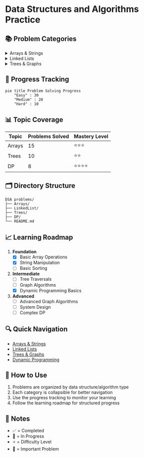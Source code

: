 # Data Structures and Algorithms Practice

## 📚 Problem Categories

<details>
<summary>Arrays & Strings</summary>

| Problem | Difficulty | Solution | Topics |
|---------|------------|----------|---------|
| [Two Sum](./Arrays/two-sum.js) | Easy | ✅ | `Array`, `Hash Table` |
<!-- Add more problems in this category -->

</details>

<details>
<summary>Linked Lists</summary>

| Problem | Difficulty | Solution | Topics |
|---------|------------|----------|---------|
| [Reverse Linked List](./LinkedList/reverse.js) | Easy | ✅ | `Linked List`, `Recursion` |
<!-- Add more problems in this category -->

</details>

<details>
<summary>Trees & Graphs</summary>

| Problem | Difficulty | Solution | Topics |
|---------|------------|----------|---------|
| [Binary Tree Traversal](./Trees/traversal.js) | Medium | ✅ | `Tree`, `DFS`, `BFS` |
<!-- Add more problems in this category -->

</details>

## 🎯 Progress Tracking

```mermaid
pie title Problem Solving Progress
    "Easy" : 30
    "Medium" : 20
    "Hard" : 10
```

## 📊 Topic Coverage

| Topic | Problems Solved | Mastery Level |
|-------|----------------|---------------|
| Arrays | 15 | ⭐⭐⭐ |
| Trees | 10 | ⭐⭐ |
| DP | 8 | ⭐⭐⭐⭐ |
<!-- Add more topics -->

## 🗂️ Directory Structure
```
DSA problems/
├── Arrays/
├── LinkedList/
├── Trees/
├── DP/
└── README.md
```

## 📈 Learning Roadmap

1. **Foundation** 
   - [x] Basic Array Operations
   - [x] String Manipulation
   - [ ] Basic Sorting

2. **Intermediate**
   - [ ] Tree Traversals
   - [ ] Graph Algorithms
   - [x] Dynamic Programming Basics

3. **Advanced**
   - [ ] Advanced Graph Algorithms
   - [ ] System Design
   - [ ] Complex DP

## 🔍 Quick Navigation

- [Arrays & Strings](#arrays--strings)
- [Linked Lists](#linked-lists)
- [Trees & Graphs](#trees--graphs)
- [Dynamic Programming](#dynamic-programming)

## 🚀 How to Use

1. Problems are organized by data structure/algorithm type
2. Each category is collapsible for better navigation
3. Use the progress tracking to monitor your learning
4. Follow the learning roadmap for structured progress

## 📝 Notes

- ✅ = Completed
- 🔄 = In Progress
- ⭐ = Difficulty Level
- 📌 = Important Problem
